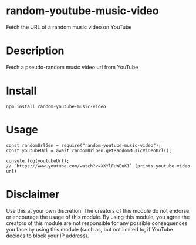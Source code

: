 # random-youtube-music-video
Fetch the URL of a random music video on YouTube

# Description

Fetch a pseudo-random music video url from YouTube

# Install

`npm install random-youtube-music-video`

# Usage

```
const randomUrlGen = require("random-youtube-music-video");
const youtubeUrl = await randomUrlGen.getRandomMusicVideoUrl();

console.log(youtubeUrl);
// `https://www.youtube.com/watch?v=XXYlFuWEuKI` (prints youtube video url)
```

# Disclaimer

Use this at your own discretion. The creators of this module do not endorse or encourage the usage of this module. By using this module, you agree the creators of this module are not responsible for any possible consequences you face by using this module (such as, but not limited to, if YouTube decides to block your IP address).

